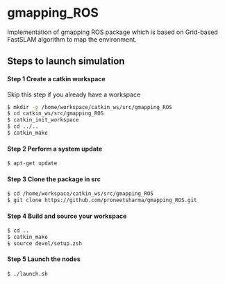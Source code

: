 # gmapping_ROS
Implementation of gmapping ROS package which is based on Grid-based FastSLAM algorithm to map the environment.

## Steps to launch simulation 

#### Step 1 Create a catkin workspace
Skip this step if you already have a workspace
```sh
$ mkdir -p /home/workspace/catkin_ws/src/gmapping_ROS
$ cd catkin_ws/src/gmapping_ROS
$ catkin_init_workspace
$ cd ../..
$ catkin_make
```

#### Step 2 Perform a system update
```sh
$ apt-get update
```
#### Step 3 Clone the package in src
```sh
$ cd /home/workspace/catkin_ws/src/gmapping_ROS
$ git clone https://github.com/proneetsharma/gmapping_ROS.git
```
#### Step 4 Build and source your workspace
```sh
$ cd ..
$ catkin_make
$ source devel/setup.zsh
```
#### Step 5 Launch the nodes
```sh
$ ./launch.sh 
```
